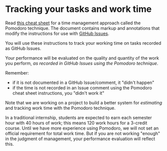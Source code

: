# Tracking your tasks and work time

Read [this cheat sheet](https://github.com/dewv/procedures/blob/master/pomodoro_cheat_sheet.pdf) for a time management approach called the Pomodoro technique. The document contains markup and annotations that modify the instructions for use with [GitHub Issues](https://help.github.com/articles/managing-your-work-with-issues/).

You will use these instructions to track your working time on tasks recorded as GitHub Issues.

Your performance will be evaluated on the quality and quantity of the work you perform, *as recorded in GitHub Issues using the Pomodoro technique*.

Remember:

- if it is not documented in a GitHub Issue/comment, it "didn't happen"
- if the time is not recorded in an Issue comment using the Pomodoro cheat sheet instructions, you "didn't work it"

Note that we are working on a project to build a better system for *estimating* and tracking work time with the Pomodoro technique. 

In a traditional internship, students are expected to earn each semester hour with 40 hours of work; this means 120 work hours for a 3-credit course. Until we have more experience using Pomodoro, we will not set an official requirement for total work time. But if you are not working "enough" in the judgment of management, your performance evaluation will reflect this.